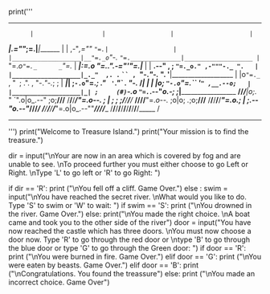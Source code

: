 print('''
*******************************************************************************
          |                   |                  |                     |
 _________|________________.=""_;=.______________|_____________________|_______
|                   |  ,-"_,=""     `"=.|                  |
|___________________|__"=._o`"-._        `"=.______________|___________________
          |                `"=._o`"=._      _`"=._                     |
 _________|_____________________:=._o "=._."_.-="'"=.__________________|_______
|                   |    __.--" , ; `"=._o." ,-"""-._ ".   |
|___________________|_._"  ,. .` ` `` ,  `"-._"-._   ". '__|___________________
          |           |o`"=._` , "` `; .". ,  "-._"-._; ;              |
 _________|___________| ;`-.o`"=._; ." ` '`."\` . "-._ /_______________|_______
|                   | |o;    `"-.o`"=._``  '` " ,__.--o;   |
|___________________|_| ;     (#) `-.o `"=.`_.--"_o.-; ;___|___________________
____/______/______/___|o;._    "      `".o|o_.--"    ;o;____/______/______/____
/______/______/______/_"=._o--._        ; | ;        ; ;/______/______/______/_
____/______/______/______/__"=._o--._   ;o|o;     _._;o;____/______/______/____
/______/______/______/______/____"=._o._; | ;_.--"o.--"_/______/______/______/_
____/______/______/______/______/_____"=.o|o_.--""___/______/______/______/____
/______/______/______/______/______/______/______/______/______/______/_____ /
*******************************************************************************
''')
print("Welcome to Treasure Island.")
print("Your mission is to find the treasure.") 

dir = input("\nYour are now in an area which is covered by fog and are unable to see. \nTo proceed further you must either choose to go Left or Right. \nType 'L' to go left or 'R' to go Right: ")

if dir == 'R':
  print ("\nYou fell off a cliff. Game Over.")
else :
  swim = input("\nYou have reached the secret river. \nWhat would you like to do. Type 'S' to swim or 'W' to wait: ")
  if swim == 'S':
    print ("\nYou drowned in the river. Game Over.")
  else:
    print("\nYou made the right choice. \nA boat came and took you to the other side of the river")
    door = input("You have now reached the castle which has three doors. \nYou must now choose a door now. Type 'R' to go through the red door or \ntype 'B' to go through the blue door or type 'G' to go through the Green door: ")
    if door == 'R':
      print ("\nYou were burned in fire. Game Over.")
    elif door == 'G':
      print ("\nYou were eaten by beasts. Game Over.")
    elif door == 'B':
      print ("\nCongratulations. You found the treassure")
    else:
      print ("\nYou made an incorrect choice. Game Over")
